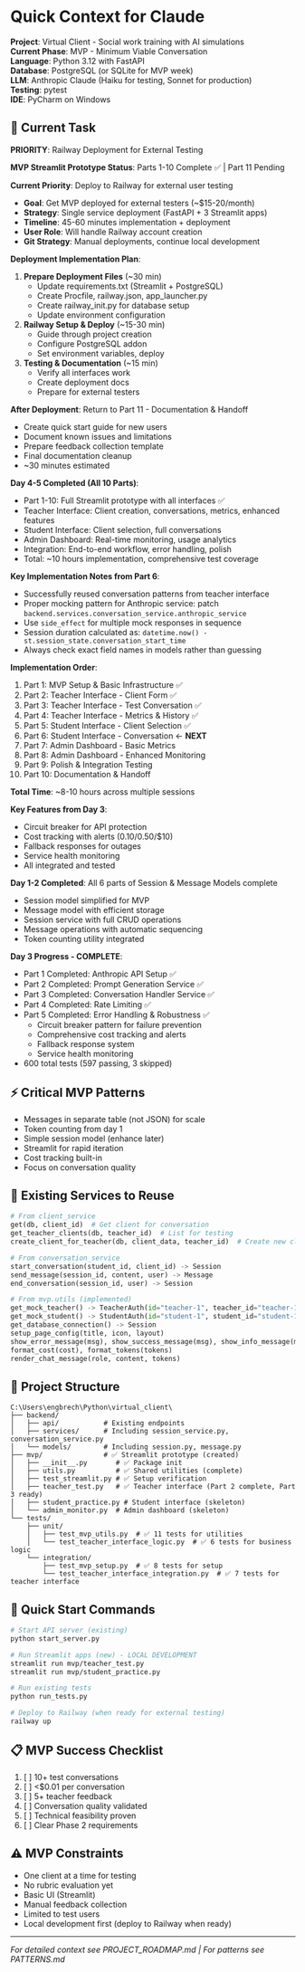 # Quick Context for Claude

**Project**: Virtual Client - Social work training with AI simulations  
**Current Phase**: MVP - Minimum Viable Conversation  
**Language**: Python 3.12 with FastAPI  
**Database**: PostgreSQL (or SQLite for MVP week)  
**LLM**: Anthropic Claude (Haiku for testing, Sonnet for production)  
**Testing**: pytest  
**IDE**: PyCharm on Windows  

## 🎯 Current Task
**PRIORITY**: Railway Deployment for External Testing

**MVP Streamlit Prototype Status**: Parts 1-10 Complete ✅ | Part 11 Pending

**Current Priority**: Deploy to Railway for external user testing
- **Goal**: Get MVP deployed for external testers (~$15-20/month)
- **Strategy**: Single service deployment (FastAPI + 3 Streamlit apps)
- **Timeline**: 45-60 minutes implementation + deployment
- **User Role**: Will handle Railway account creation
- **Git Strategy**: Manual deployments, continue local development

**Deployment Implementation Plan**:
1. **Prepare Deployment Files** (~30 min)
   - Update requirements.txt (Streamlit + PostgreSQL)
   - Create Procfile, railway.json, app_launcher.py
   - Create railway_init.py for database setup
   - Update environment configuration
2. **Railway Setup & Deploy** (~15-30 min)
   - Guide through project creation
   - Configure PostgreSQL addon
   - Set environment variables, deploy
3. **Testing & Documentation** (~15 min)
   - Verify all interfaces work
   - Create deployment docs
   - Prepare for external testers

**After Deployment**: Return to Part 11 - Documentation & Handoff
- Create quick start guide for new users
- Document known issues and limitations  
- Prepare feedback collection template
- Final documentation cleanup
- ~30 minutes estimated

**Day 4-5 Completed (All 10 Parts)**:
- Part 1-10: Full Streamlit prototype with all interfaces ✅
- Teacher Interface: Client creation, conversations, metrics, enhanced features
- Student Interface: Client selection, full conversations
- Admin Dashboard: Real-time monitoring, usage analytics
- Integration: End-to-end workflow, error handling, polish
- Total: ~10 hours implementation, comprehensive test coverage

**Key Implementation Notes from Part 6**:
- Successfully reused conversation patterns from teacher interface
- Proper mocking pattern for Anthropic service: patch `backend.services.conversation_service.anthropic_service`
- Use `side_effect` for multiple mock responses in sequence
- Session duration calculated as: `datetime.now() - st.session_state.conversation_start_time`
- Always check exact field names in models rather than guessing

**Implementation Order**:
1. Part 1: MVP Setup & Basic Infrastructure ✅
2. Part 2: Teacher Interface - Client Form ✅
3. Part 3: Teacher Interface - Test Conversation ✅
4. Part 4: Teacher Interface - Metrics & History ✅
5. Part 5: Student Interface - Client Selection ✅
6. Part 6: Student Interface - Conversation ← **NEXT**
7. Part 7: Admin Dashboard - Basic Metrics
8. Part 8: Admin Dashboard - Enhanced Monitoring
9. Part 9: Polish & Integration Testing
10. Part 10: Documentation & Handoff

**Total Time**: ~8-10 hours across multiple sessions

**Key Features from Day 3**:
- Circuit breaker for API protection
- Cost tracking with alerts ($0.10/$0.50/$10)
- Fallback responses for outages
- Service health monitoring
- All integrated and tested

**Day 1-2 Completed**: All 6 parts of Session & Message Models complete
- Session model simplified for MVP
- Message model with efficient storage
- Session service with full CRUD operations
- Message operations with automatic sequencing
- Token counting utility integrated

**Day 3 Progress - COMPLETE**:
- Part 1 Completed: Anthropic API Setup ✅
- Part 2 Completed: Prompt Generation Service ✅
- Part 3 Completed: Conversation Handler Service ✅
- Part 4 Completed: Rate Limiting ✅
- Part 5 Completed: Error Handling & Robustness ✅
  - Circuit breaker pattern for failure prevention
  - Comprehensive cost tracking and alerts
  - Fallback response system
  - Service health monitoring
- 600 total tests (597 passing, 3 skipped)

## ⚡ Critical MVP Patterns
- Messages in separate table (not JSON) for scale
- Token counting from day 1
- Simple session model (enhance later)
- Streamlit for rapid iteration
- Cost tracking built-in
- Focus on conversation quality

## 🔑 Existing Services to Reuse
```python
# From client_service
get(db, client_id)  # Get client for conversation
get_teacher_clients(db, teacher_id)  # List for testing
create_client_for_teacher(db, client_data, teacher_id)  # Create new client

# From conversation_service
start_conversation(student_id, client_id) -> Session
send_message(session_id, content, user) -> Message
end_conversation(session_id, user) -> Session

# From mvp.utils (implemented)
get_mock_teacher() -> TeacherAuth(id="teacher-1", teacher_id="teacher-1")
get_mock_student() -> StudentAuth(id="student-1", student_id="student-1")
get_database_connection() -> Session
setup_page_config(title, icon, layout)
show_error_message(msg), show_success_message(msg), show_info_message(msg)
format_cost(cost), format_tokens(tokens)
render_chat_message(role, content, tokens)
```

## 📁 Project Structure
```
C:\Users\engbrech\Python\virtual_client\
├── backend/
│   ├── api/           # Existing endpoints
│   ├── services/      # Including session_service.py, conversation_service.py
│   └── models/        # Including session.py, message.py
├── mvp/               # ✅ Streamlit prototype (created)
│   ├── __init__.py       # ✅ Package init
│   ├── utils.py          # ✅ Shared utilities (complete)
│   ├── test_streamlit.py # ✅ Setup verification
│   ├── teacher_test.py   # ✅ Teacher interface (Part 2 complete, Part 3 ready)
│   ├── student_practice.py # Student interface (skeleton)
│   └── admin_monitor.py  # Admin dashboard (skeleton)
└── tests/
    ├── unit/
    │   ├── test_mvp_utils.py  # ✅ 11 tests for utilities
    │   └── test_teacher_interface_logic.py  # ✅ 6 tests for business logic
    └── integration/
        ├── test_mvp_setup.py  # ✅ 8 tests for setup
        └── test_teacher_interface_integration.py  # ✅ 7 tests for teacher interface
```

## 🚀 Quick Start Commands
```bash
# Start API server (existing)
python start_server.py

# Run Streamlit apps (new) - LOCAL DEVELOPMENT
streamlit run mvp/teacher_test.py
streamlit run mvp/student_practice.py

# Run existing tests
python run_tests.py

# Deploy to Railway (when ready for external testing)
railway up
```

## 📋 MVP Success Checklist
1. [ ] 10+ test conversations
2. [ ] <$0.01 per conversation
3. [ ] 5+ teacher feedback
4. [ ] Conversation quality validated
5. [ ] Technical feasibility proven
6. [ ] Clear Phase 2 requirements

## ⚠️ MVP Constraints
- One client at a time for testing
- No rubric evaluation yet
- Basic UI (Streamlit)
- Manual feedback collection
- Limited to test users
- Local development first (deploy to Railway when ready)

---
*For detailed context see PROJECT_ROADMAP.md | For patterns see PATTERNS.md*